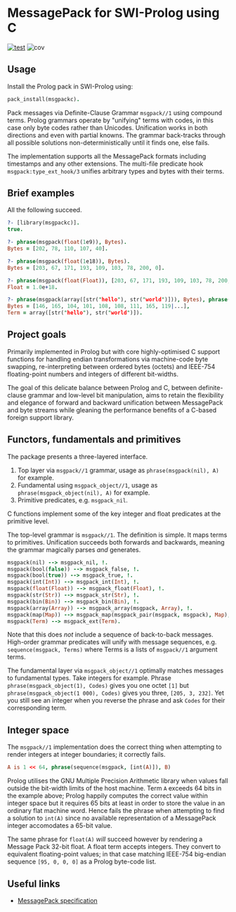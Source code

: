 # MessagePack for SWI-Prolog using C

[![test](https://github.com/royratcliffe/msgpackc-prolog/actions/workflows/test.yaml/badge.svg)](https://github.com/royratcliffe/msgpackc-prolog/actions/workflows/test.yaml)
![cov](https://shields.io/endpoint?url=https://gist.githubusercontent.com/royratcliffe/ccccef2ac1329551794f2a466ee61014/raw/cov.json)
<!-- ![fail](https://shields.io/endpoint?url=https://gist.githubusercontent.com/royratcliffe/ccccef2ac1329551794f2a466ee61014/raw/fail.json) -->

## Usage

Install the Prolog pack in SWI-Prolog using:

```prolog
pack_install(msgpackc).
```

Pack messages via Definite-Clause Grammar `msgpack//1` using compound terms.
Prolog grammars operate by "unifying" terms with codes, in this case only byte
codes rather than Unicodes. Unification works in both directions and even with
partial knowns. The grammar back-tracks through all possible solutions
non-deterministically until it finds one, else fails.

The implementation supports all the MessagePack formats including timestamps and
any other extensions. The multi-file predicate hook `msgpack:type_ext_hook/3`
unifies arbitrary types and bytes with their terms.

## Brief examples

All the following succeed.

```prolog
?- [library(msgpackc)].
true.

?- phrase(msgpack(float(1e9)), Bytes).
Bytes = [202, 78, 110, 107, 40].

?- phrase(msgpack(float(1e18)), Bytes).
Bytes = [203, 67, 171, 193, 109, 103, 78, 200, 0].

?- phrase(msgpack(float(Float)), [203, 67, 171, 193, 109, 103, 78, 200, 0]).
Float = 1.0e+18.

?- phrase(msgpack(array([str("hello"), str("world")])), Bytes), phrase(msgpack(Term), Bytes).
Bytes = [146, 165, 104, 101, 108, 108, 111, 165, 119|...],
Term = array([str("hello"), str("world")]).
```

## Project goals

Primarily implemented in Prolog but with core highly-optimised C support
functions for handling endian transformations via machine-code byte swapping,
re-interpreting between ordered bytes (octets) and IEEE-754 floating-point
numbers and integers of different bit-widths.

The goal of this delicate balance between Prolog and C, between
definite-clause grammar and low-level bit manipulation, aims to retain
the flexibility and elegance of forward and backward unification between
MessagePack and byte streams while gleaning the performance benefits of
a C-based foreign support library.

## Functors, fundamentals and primitives

The package presents a three-layered interface.

  1. Top layer via `msgpack//1` grammar, usage as `phrase(msgpack(nil), A)` for example.
  2. Fundamental using `msgpack_object//1`, usage as `phrase(msgpack_object(nil), A)` for example.
  3. Primitive predicates, e.g. `msgpack_nil`.

C functions implement some of the key integer and float predicates at the
primitive level.

The top-level grammar is `msgpack//1`. The definition is simple. It maps terms
to primitives. Unification succeeds both forwards and backwards, meaning the
grammar magically parses *and* generates.

```prolog
msgpack(nil) --> msgpack_nil, !.
msgpack(bool(false)) --> msgpack_false, !.
msgpack(bool(true)) --> msgpack_true, !.
msgpack(int(Int)) --> msgpack_int(Int), !.
msgpack(float(Float)) --> msgpack_float(Float), !.
msgpack(str(Str)) --> msgpack_str(Str), !.
msgpack(bin(Bin)) --> msgpack_bin(Bin), !.
msgpack(array(Array)) --> msgpack_array(msgpack, Array), !.
msgpack(map(Map)) --> msgpack_map(msgpack_pair(msgpack, msgpack), Map), !.
msgpack(Term) --> msgpack_ext(Term).
```

Note that this does _not_ include a sequence of back-to-back messages.
High-order grammar predicates will unify with message sequences, e.g.
`sequence(msgpack, Terms)` where Terms is a lists of `msgpack//1` argument
terms.

The fundamental layer via `msgpack_object//1` optimally matches messages to
fundamental types. Take integers for example. Phrase `phrase(msgpack_object(1),
Codes)` gives you one octet `[1]` but `phrase(msgpack_object(1 000), Codes)`
gives you three, `[205, 3, 232]`. Yet you still see an integer when you reverse
the phrase and ask `Codes` for their corresponding term.

## Integer space

The `msgpack//1` implementation does the correct thing when attempting to render
integers at integer boundaries; it correctly fails.

```prolog
A is 1 << 64, phrase(sequence(msgpack, [int(A)]), B)
```

Prolog utilises the GNU Multiple Precision Arithmetic library when values fall
outside the bit-width limits of the host machine. Term `A` exceeds 64 bits in
the example above; Prolog happily computes the correct value within integer
space but it requires 65 bits at least in order to store the value in an
ordinary flat machine word. Hence fails the phrase when attempting to find a
solution to `int(A)` since no available representation of a MessagePack integer
accomodates a 65-bit value.

The same phrase for `float(A)` _will_ succeed however by rendering a Message
Pack 32-bit float. A float term accepts integers. They convert to equivalent
floating-point values; in that case matching IEEE-754 big-endian sequence `[95,
0, 0, 0]` as a Prolog byte-code list.

## Useful links

* [MessagePack specification](https://github.com/msgpack/msgpack/blob/master/spec.md)
